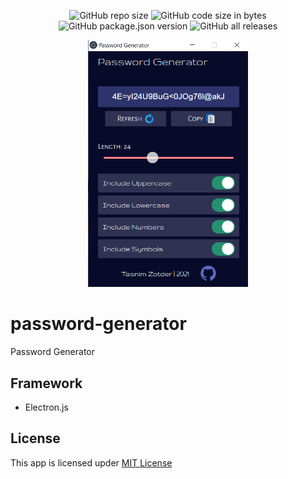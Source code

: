 <p align="center">
    <img alt="GitHub repo size" src="https://img.shields.io/github/repo-size/tasnimzotder/password-generator?style=for-the-badge">
    <img alt="GitHub code size in bytes" src="https://img.shields.io/github/languages/code-size/tasnimzotder/password-generator?style=for-the-badge">
    <img alt="GitHub package.json version" src="https://img.shields.io/github/package-json/v/tasnimzotder/password-generator?style=for-the-badge">
    <img alt="GitHub all releases" src="https://img.shields.io/github/downloads/tasnimzotder/password-generator/total?style=for-the-badge">
</p>

<p align="center">
    <img width="256px" src="src/assets/app_screenshot.png" alt="App Screenshot"/>
</p>

# password-generator

Password Generator

## Framework

- Electron.js

## License

This app is licensed upder [MIT License](LICENSE)
